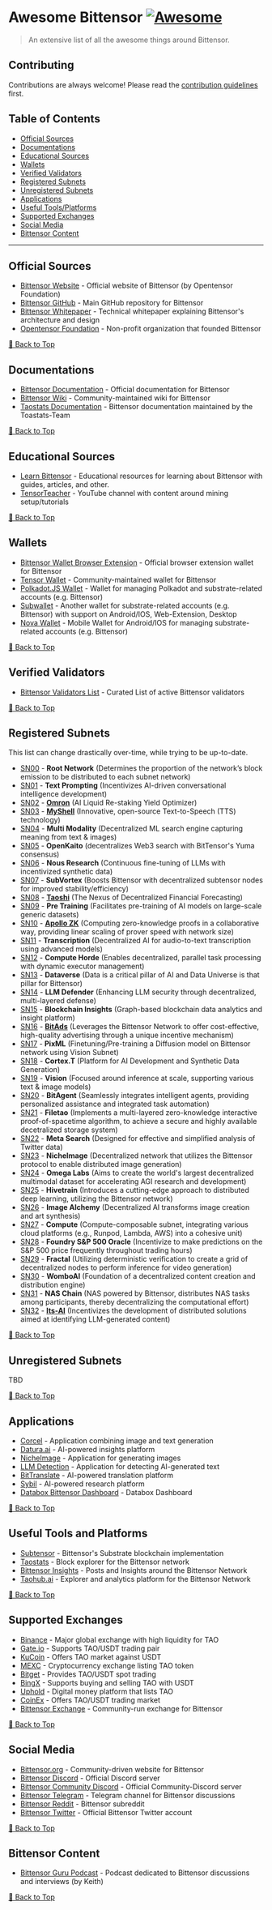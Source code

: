 # Awesome Bittensor [![Awesome](https://awesome.re/badge.svg)](https://awesome.re)

> An extensive list of all the awesome things around Bittensor.

## Contributing

Contributions are always welcome! Please read the [contribution guidelines](CONTRIBUTING.md) first.

## Table of Contents

- [Official Sources](#official-sources)
- [Documentations](#documentations)
- [Educational Sources](#educational-sources)
- [Wallets](#wallets)
- [Verified Validators](#verified-validators)
- [Registered Subnets](#registered-subnets)
- [Unregistered Subnets](#unregistered-subnets)
- [Applications](#applications)
- [Useful Tools/Platforms](#useful-tools-and-platforms)
- [Supported Exchanges](#supported-exchanges)
- [Social Media](#social-media)
- [Bittensor Content](#bittensor-content)

---

## Official Sources

- [Bittensor Website](https://bittensor.com/) - Official website of Bittensor (by Opentensor Foundation)
- [Bittensor GitHub](https://github.com/opentensor/bittensor) - Main GitHub repository for Bittensor
- [Bittensor Whitepaper](https://bittensor.com/whitepaper) - Technical whitepaper explaining Bittensor's architecture and design
- [Opentensor Foundation](https://opentensor.ai/) - Non-profit organization that founded Bittensor

[🔼 Back to Top](#table-of-contents)

## Documentations

- [Bittensor Documentation](https://docs.bittensor.com/) - Official documentation for Bittensor
- [Bittensor Wiki](https://bittensorwiki.com/) - Community-maintained wiki for Bittensor
- [Taostats Documentation](https://docs.taostats.io/docs/index/) - Bittensor documentation maintained by the Toastats-Team

[🔼 Back to Top](#table-of-contents)

## Educational Sources

- [Learn Bittensor](https://learnbittensor.org/) - Educational resources for learning about Bittensor with guides, articles, and other.
- [TensorTeacher](https://www.youtube.com/@TensorTeacher-ym8mi/) - YouTube channel with content around mining setup/tutorials

[🔼 Back to Top](#table-of-contents)

## Wallets

- [Bittensor Wallet Browser Extension](https://bittensor.com/wallet) - Official browser extension wallet for Bittensor
- [Tensor Wallet](https://tensorwallet.ca/) - Community-maintained wallet for Bittensor
- [Polkadot.JS Wallet](https://polkadot.js.org/apps/#/accounts) - Wallet for managing Polkadot and substrate-related accounts (e.g. Bittensor)
- [Subwallet](https://www.subwallet.app/) - Another wallet for substrate-related accounts (e.g. Bittensor) with support on Android/IOS, Web-Extension, Desktop
- [Nova Wallet](https://novawallet.io/) - Mobile Wallet for Android/IOS for managing substrate-related accounts (e.g. Bittensor)

[🔼 Back to Top](#table-of-contents)

## Verified Validators

- [Bittensor Validators List](https://bittensor.org/bittensor-validators-list/) - Curated List of active Bittensor validators

[🔼 Back to Top](#table-of-contents)

## Registered Subnets

This list can change drastically over-time, while trying to be up-to-date.

- [SN00](https://github.com/opentensor/bittensor) - **Root Network** (Determines the proportion of the network’s block emission to be distributed to each subnet network)
- [SN01](https://github.com/opentensor/text-prompting) - **Text Prompting** (Incentivizes AI-driven conversational intelligence development)
- [SN02](https://github.com/inference-labs-inc/omron-subnet) - [**Omron**](https://omron.ai/) (AI Liquid Re-staking Yield Optimizer)
- [SN03](https://github.com/myshell-ai/MyShell-TTS-Subnet) - [**MyShell**](https://myshell.ai/) (Innovative, open-source Text-to-Speech (TTS) technology)
- [SN04](https://github.com/manifold-inc/targon) - **Multi Modality** (Decentralized ML search engine capturing meaning from text & images)
- [SN05](https://github.com/OpenKaito/openkaito) - **OpenKaito** (decentralizes Web3 search with BitTensor's Yuma consensus)
- [SN06](https://github.com/NousResearch/finetuning-subnet) - **Nous Research** (Continuous fine-tuning of LLMs with incentivized synthetic data)
- [SN07](https://github.com/eclipsevortex/SubVortex) - **SubVortex** (Boosts Bittensor with decentralized subtensor nodes for improved stability/efficiency)
- [SN08](https://github.com/taoshidev/time-series-prediction-subnet) - [**Taoshi**](https://www.taoshi.io/) (The Nexus of Decentralized Financial Forecasting)
- [SN09](https://github.com/RaoFoundation/pretraining) - **Pre Training** (Facilitates pre-training of AI models on large-scale generic datasets)
- [SN10](https://github.com/apollozkp/zkp-subnet) - [**Apollo ZK**](https://apollozkp.com/) (Computing zero-knowledge proofs in a collaborative way, providing linear scaling of prover speed with network size)
- [SN11](https://github.com/Cazure8/transcription-subnet) - **Transcription** (Decentralized AI for audio-to-text transcription using advanced models)
- [SN12](https://github.com/backend-developers-ltd/ComputeHorde) - **Compute Horde** (Enables decentralized, parallel task processing with dynamic executor management)
- [SN13](https://github.com/RusticLuftig/data-universe/) - **Dataverse** (Data is a critical pillar of AI and Data Universe is that pillar for Bittensor)
- [SN14](https://github.com/ceterum1/llm-defender-subnet) - **LLM Defender** (Enhancing LLM security through decentralized, multi-layered defense)
- [SN15](https://github.com/blockchain-insights/blockchain-data-subnet) - **Blockchain Insights** (Graph-based blockchain data analytics and insight platform)
- [SN16](https://github.com/eseckft/BitAds.ai/) - [**BitAds**](https://bitads.ai/) (Leverages the Bittensor Network to offer cost-effective, high-quality advertising through a unique incentive mechanism)
- [SN17](https://github.com/PlixML/pixel) - **PixML** (Finetuning/Pre-training a Diffusion model on Bittensor network using Vision Subnet)
- [SN18](https://github.com/corcel-api/cortex.t) - **Cortex.T** (Platform for AI Development and Synthetic Data Generation)
- [SN19](https://github.com/namoray/vision) - **Vision** (Focused around inference at scale, supporting various text & image models)
- [SN20](https://github.com/RogueTensor/bitagent_subnet) - **BitAgent** (Seamlessly integrates intelligent agents, providing personalized assistance and integrated task automation)
- [SN21](https://github.com/ifrit98/storage-subnet) - **Filetao** (Implements a multi-layered zero-knowledge interactive proof-of-spacetime algorithm, to achieve a secure and highly available decetralized storage system)
- [SN22](https://github.com/surcyf123/smart-scrape/) - **Meta Search** (Designed for effective and simplified analysis of Twitter data)
- [SN23](https://github.com/NicheTensor/NicheImage) - **NicheImage** (Decentralized network that utilizes the Bittensor protocol to enable distributed image generation)
- [SN24](https://github.com/omegalabsinc/omegalabs-bittensor-subnet) - **Omega Labs** (Aims to create the world's largest decentralized multimodal dataset for accelerating AGI research and development)
- [SN25](https://github.com/bit-current/DistributedTraining/) - **Hivetrain** (Introduces a cutting-edge approach to distributed deep learning, utilizing the Bittensor network)
- [SN26](https://github.com/Supreme-Emperor-Wang/ImageAlchemy) - **Image Alchemy** (Decentralized AI transforms image creation and art synthesis)
- [SN27](https://github.com/neuralinternet/compute-subnet) - **Compute** (Compute-composable subnet, integrating various cloud platforms (e.g., Runpod, Lambda, AWS) into a cohesive unit)
- [SN28](https://github.com/teast21/snpOracle) - **Foundry S&P 500 Oracle** (Incentivize to make predictions on the S&P 500 price frequently throughout trading hours)
- [SN29](https://github.com/fractal-net/fractal) - **Fractal** (Utilizing deterministic verification to create a grid of decentralized nodes to perform inference for video generation)
- [SN30](https://github.com/womboai/wombo-bittensor-subnet) - **WomboAI** (Foundation of a decentralized content creation and distribution engine)
- [SN31](https://github.com/nimaaghli/NASChain) - **NAS Chain** (NAS powered by Bittensor, distributes NAS tasks among participants, thereby decentralizing the computational effort)
- [SN32](https://github.com/It-s-AI/llm-detection) - [**Its-AI**](https://its-ai.org/) (Incentivizes the development of distributed solutions aimed at identifying LLM-generated content)

[🔼 Back to Top](#table-of-contents)

## Unregistered Subnets

TBD

[🔼 Back to Top](#table-of-contents)

## Applications

- [Corcel](https://app.corcel.io/) - Application combining image and text generation
- [Datura.ai](https://datura.ai/) - AI-powered insights platform
- [NicheImage](https://nicheimage.streamlit.app/) - Application for generating images
- [LLM Detection](https://its-ai.streamlit.app/) - Application for detecting AI-generated text
- [BitTranslate](https://www.bittranslate.io/) - AI-powered translation platform
- [Sybil](https://sybil.com/) - AI-powered research platform
- [Databox Bittensor Dashboard](https://app.databox.com/datawall/6421d7c725ecbcad689b622338546a9145b82b46577cf67?boardId=1313342) - Databox Dashboard

[🔼 Back to Top](#table-of-contents)

## Useful Tools and Platforms

- [Subtensor](https://github.com/opentensor/subtensor) - Bittensor's Substrate blockchain implementation
- [Taostats](https://taostats.io/) - Block explorer for the Bittensor network
- [Bittensor Insights](https://www.bittensor-insights.com/) - Posts and Insights around the Bittensor Network
- [Taohub.ai](https://taohub.ai/) - Explorer and analytics platform for the Bittensor Network

[🔼 Back to Top](#table-of-contents)

## Supported Exchanges

- [Binance](https://www.binance.com/en/trade/TAO_USDT) - Major global exchange with high liquidity for TAO
- [Gate.io](https://www.gate.io/trade/TAO_USDT) - Supports TAO/USDT trading pair
- [KuCoin](https://www.kucoin.com/trade/TAO-USDT) - Offers TAO market against USDT
- [MEXC](https://www.mexc.com/exchange/TAO_USDT) - Cryptocurrency exchange listing TAO token 
- [Bitget](https://www.bitget.com/en/spot/TAO_USDT) - Provides TAO/USDT spot trading
- [BingX](https://bingx.com/en-us/spot/TAO_USDT) - Supports buying and selling TAO with USDT
- [Uphold](https://uphold.com/en-us/assets/crypto/buy-tao) - Digital money platform that lists TAO
- [CoinEx](https://www.coinex.com/exchange?currency=usdt&dest=tao) - Offers TAO/USDT trading market
- [Bittensor Exchange](https://bittensor.exchange/) - Community-run exchange for Bittensor

[🔼 Back to Top](#table-of-contents)

## Social Media

- [Bittensor.org](https://bittensor.org/) - Community-driven website for Bittensor
- [Bittensor Discord](https://discord.gg/bittensor) - Official Discord server
- [Bittensor Community Discord](https://discord.gg/J3rdF4f8QE) - Official Community-Discord server
- [Bittensor Telegram](https://t.me/bittensor) - Telegram channel for Bittensor discussions
- [Bittensor Reddit](https://www.reddit.com/r/bittensor_/) - Bittensor subreddit
- [Bittensor Twitter](https://twitter.com/bittensor_) - Official Bittensor Twitter account

[🔼 Back to Top](#table-of-contents)

## Bittensor Content

- [Bittensor Guru Podcast](https://bittensor.guru/) - Podcast dedicated to Bittensor discussions and interviews (by Keith)

[🔼 Back to Top](#table-of-contents)